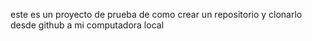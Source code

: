 este es un proyecto de prueba de como crear un repositorio y clonarlo desde github a mi computadora local